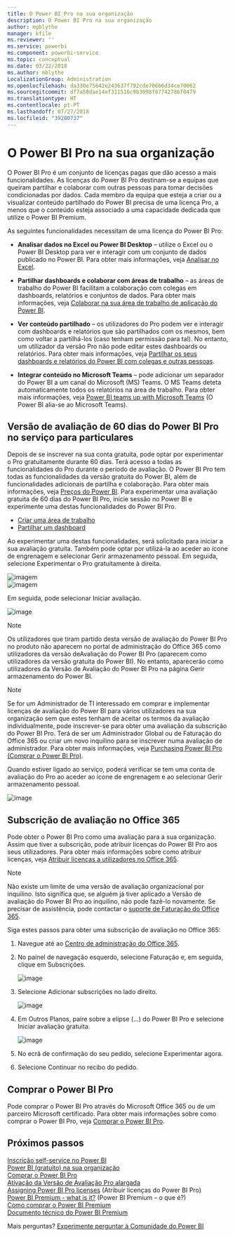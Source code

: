 ```yaml
---
title: O Power BI Pro na sua organização
description: O Power BI Pro na sua organização
author: mgblythe
manager: kfile
ms.reviewer: ''
ms.service: powerbi
ms.component: powerbi-service
ms.topic: conceptual
ms.date: 03/22/2018
ms.author: mblythe
LocalizationGroup: Administration
ms.openlocfilehash: da330e75642e243637f792cde706b6d34ce70062
ms.sourcegitcommit: df7a58dae14ef311516c9b3098f87742786f0479
ms.translationtype: HT
ms.contentlocale: pt-PT
ms.lasthandoff: 07/27/2018
ms.locfileid: "39280737"
---
```

# <a name="power-bi-pro-in-your-organization"></a>O Power BI Pro na sua organização

O Power BI Pro é um conjunto de licenças pagas que dão acesso a mais funcionalidades. As licenças do Power BI Pro destinam-se a equipas que queiram partilhar e colaborar com outras pessoas para tomar decisões condicionadas por dados.  Cada membro da equipa que esteja a criar ou a visualizar conteúdo partilhado do Power BI precisa de uma licença Pro, a menos que o conteúdo esteja associado a uma capacidade dedicada que utilize o Power BI Premium.

As seguintes funcionalidades necessitam de uma licença do Power BI Pro:

* **Analisar dados no Excel ou Power BI Desktop** – utilize o Excel ou o Power BI Desktop para ver e interagir com um conjunto de dados publicado no Power BI. Para obter mais informações, veja [Analisar no Excel](service-analyze-in-excel.md).

* **Partilhar dashboards e colaborar com áreas de trabalho** – as áreas de trabalho do Power BI facilitam a colaboração com colegas em dashboards, relatórios e conjuntos de dados. Para obter mais informações, veja [Colaborar na sua área de trabalho de aplicação do Power BI](service-collaborate-power-bi-workspace.md).

* **Ver conteúdo partilhado** – os utilizadores do Pro podem ver e interagir com dashboards e relatórios que são partilhados com os mesmos, bem como voltar a partilhá-los (caso tenham permissão para tal). No entanto, um utilizador da versão Pro não pode editar estes dashboards ou relatórios. Para obter mais informações, veja [Partilhar os seus dashboards e relatórios do Power BI com colegas e outras pessoas](service-share-dashboards.md).

* **Integrar conteúdo no Microsoft Teams** – pode adicionar um separador do Power BI a um canal do Microsoft (MS) Teams. O MS Teams deteta automaticamente todos os relatórios na área de trabalho. Para obter mais informações, veja [Power BI teams up with Microsoft Teams](https://powerbi.microsoft.com/en-us/blog/power-bi-teams-up-with-microsoft-teams/) (O Power BI alia-se ao Microsoft Teams). 

## <a name="power-bi-pro-60-day-trial-for-individuals"></a>Versão de avaliação de 60 dias do Power BI Pro no serviço para particulares

Depois de se inscrever na sua conta gratuita, pode optar por experimentar o Pro gratuitamente durante 60 dias. Terá acesso a todas as funcionalidades do Pro durante o período de avaliação. O Power BI Pro tem todas as funcionalidades da versão gratuita do Power BI, além de funcionalidades adicionais de partilha e colaboração. Para obter mais informações, veja [Preços do Power BI](https://powerbi.microsoft.com/en-us/pricing/). Para experimentar uma avaliação gratuita de 60 dias do Power BI Pro, inicie sessão no Power BI e experimente uma destas funcionalidades do Power BI Pro.

* [Criar uma área de trabalho](service-create-distribute-apps.md)
* [Partilhar um dashboard](service-share-dashboards.md)

Ao experimentar uma destas funcionalidades, será solicitado para iniciar a sua avaliação gratuita. Também pode optar por utilizá-la ao aceder ao ícone de engrenagem e selecionar Gerir armazenamento pessoal. Em seguida, selecione Experimentar o Pro gratuitamente à direita.

   ![imagem](media/service-power-bi-pro-in-your-organization/service-power-bi-pro-in-your-organization-01.png)
   </br>
   ![imagem](media/service-power-bi-pro-in-your-organization/service-power-bi-pro-in-your-organization-02.png)

Em seguida, pode selecionar Iniciar avaliação.

   ![image](media/service-power-bi-pro-in-your-organization/service-power-bi-pro-in-your-organization-03.png)

> [!NOTE]
> Os utilizadores que tiram partido desta versão de avaliação do Power BI Pro no produto não aparecem no portal de administração do Office 365 como utilizadores da versão deAvaliação do Power BI Pro (aparecem como utilizadores da versão gratuita do Power BI). No entanto, aparecerão como utilizadores da Versão de Avaliação do Power BI Pro na página Gerir armazenamento do Power BI.
>

> [!NOTE]
> Se for um Administrador de TI interessado em comprar e implementar licenças de avaliação do Power BI para vários utilizadores na sua organização sem que estes tenham de aceitar os termos da avaliação individualmente, pode inscrever-se para obter uma avaliação da subscrição do Power BI Pro. Terá de ser um Administrador Global ou de Faturação do Office 365 ou criar um novo inquilino para se inscrever numa avaliação de administrador. Para obter mais informações, veja [Purchasing Power BI Pro (Comprar o Power BI Pro)](service-admin-purchasing-power-bi-pro.md).
>

Quando estiver ligado ao serviço, poderá verificar se tem uma conta de avaliação do Pro ao aceder ao ícone de engrenagem e ao selecionar Gerir armazenamento pessoal.

   ![image](media/service-power-bi-pro-in-your-organization/service-power-bi-pro-in-your-organization-04.png)

## <a name="subscription-trial-in-office-365"></a>Subscrição de avaliação no Office 365

Pode obter o Power BI Pro como uma avaliação para a sua organização. Assim que tiver a subscrição, pode atribuir licenças do Power BI Pro aos seus utilizadores. Para obter mais informações sobre como atribuir licenças, veja [Atribuir licenças a utilizadores no Office 365](https://support.office.com/en-us/article/assign-licenses-to-users-in-office-365-for-business-997596b5-4173-4627-b915-36abac6786dc?ui=en-US&rs=en-US&ad=US).

> [!NOTE]
> Não existe um limite de uma versão de avaliação organizacional por inquilino. Isto significa que, se alguém já tiver aplicado a Versão de avaliação do Power BI Pro ao inquilino, não pode fazê-lo novamente. Se precisar de assistência, pode contactar o [suporte de Faturação do Office 365](https://support.office.microsoft.com/en-us/article/contact-support-for-business-products-admin-help-32a17ca7-6fa0-4870-8a8d-e25ba4ccfd4b?CorrelationId=552bbf37-214f-4202-80cb-b94240dcd671&ui=en-US&rs=en-US&ad=US).
>

Siga estes passos para obter uma subscrição de avaliação no Office 365:

1. Navegue até ao [Centro de administração do Office 365](https://portal.office.com/adminportal/home#/homepage).
2. No painel de navegação esquerdo, selecione Faturação e, em seguida, clique em Subscrições.

   ![image](media/service-power-bi-pro-in-your-organization/service-power-bi-pro-in-your-organization-05.png)

3. Selecione Adicionar subscrições no lado direito.

   ![image](media/service-power-bi-pro-in-your-organization/service-power-bi-pro-in-your-organization-06.png)

4. Em Outros Planos, paire sobre a elipse (...) do Power BI Pro e selecione Iniciar avaliação gratuita.

   ![image](media/service-power-bi-pro-in-your-organization/service-power-bi-pro-in-your-organization-07.png) 

5. No ecrã de confirmação do seu pedido, selecione Experimentar agora.
6. Selecione Continuar no recibo do pedido.

## <a name="purchasing-power-bi-pro"></a>Comprar o Power BI Pro

Pode comprar o Power BI Pro através do Microsoft Office 365 ou de um parceiro Microsoft certificado. Para obter mais informações sobre como comprar o Power BI Pro, veja [Comprar o Power BI Pro](service-admin-purchasing-power-bi-pro.md).

## <a name="next-steps"></a>Próximos passos
[Inscrição self-service no Power BI](service-admin-signing-up-for-power-bi-with-a-new-office-365-trial.md)
<br/>
[Power BI (gratuito) na sua organização](service-admin-service-free-in-your-organization.md)
<br/>
[Comprar o Power BI Pro](service-admin-purchasing-power-bi-pro.md)
<br/>
[Ativação da Versão de Avaliação Pro alargada](service-extended-pro-trial.md)
<br/>
[Assigning Power BI Pro licenses](service-admin-assigning-power-bi-pro-licenses.md) (Atribuir licenças do Power BI Pro)
<br/>
[Power BI Premium - what is it?](service-admin-premium-manage.md) (Power BI Premium – o que é?)
<br/>
[Como comprar o Power BI Premium](service-admin-premium-purchase.md)
<br/>
[Documento técnico do Power BI Premium](https://aka.ms/pbipremiumwhitepaper)

Mais perguntas? [Experimente perguntar à Comunidade do Power BI](https://community.powerbi.com/)
